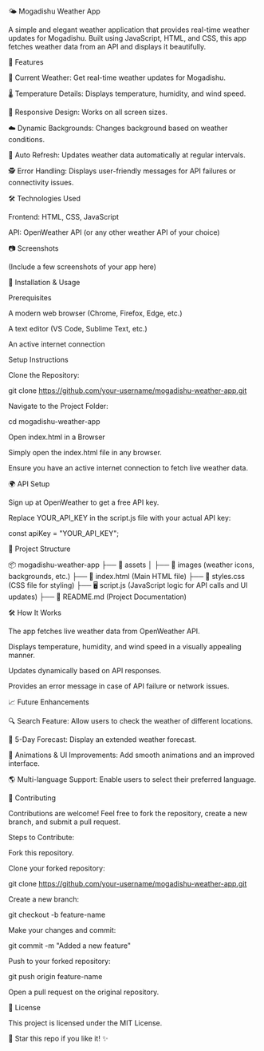 🌤 Mogadishu Weather App

A simple and elegant weather application that provides real-time weather updates for Mogadishu. Built using JavaScript, HTML, and CSS, this app fetches weather data from an API and displays it beautifully.

🚀 Features

📍 Current Weather: Get real-time weather updates for Mogadishu.

🌡 Temperature Details: Displays temperature, humidity, and wind speed.

🎨 Responsive Design: Works on all screen sizes.

☁️ Dynamic Backgrounds: Changes background based on weather conditions.

🔄 Auto Refresh: Updates weather data automatically at regular intervals.

🕵️ Error Handling: Displays user-friendly messages for API failures or connectivity issues.

🛠 Technologies Used

Frontend: HTML, CSS, JavaScript

API: OpenWeather API (or any other weather API of your choice)

📷 Screenshots

(Include a few screenshots of your app here)

🔧 Installation & Usage

Prerequisites

A modern web browser (Chrome, Firefox, Edge, etc.)

A text editor (VS Code, Sublime Text, etc.)

An active internet connection

Setup Instructions

Clone the Repository:

git clone https://github.com/your-username/mogadishu-weather-app.git

Navigate to the Project Folder:

cd mogadishu-weather-app

Open index.html in a Browser

Simply open the index.html file in any browser.

Ensure you have an active internet connection to fetch live weather data.

🌍 API Setup

Sign up at OpenWeather to get a free API key.

Replace YOUR_API_KEY in the script.js file with your actual API key:

const apiKey = "YOUR_API_KEY";

📁 Project Structure

📦 mogadishu-weather-app
├── 📂 assets
│   ├── 🌅 images (weather icons, backgrounds, etc.)
├── 📜 index.html (Main HTML file)
├── 🎨 styles.css (CSS file for styling)
├── 🖥️ script.js (JavaScript logic for API calls and UI updates)
├── 📜 README.md (Project Documentation)

🛠 How It Works

The app fetches live weather data from OpenWeather API.

Displays temperature, humidity, and wind speed in a visually appealing manner.

Updates dynamically based on API responses.

Provides an error message in case of API failure or network issues.

📈 Future Enhancements

🔍 Search Feature: Allow users to check the weather of different locations.

📅 5-Day Forecast: Display an extended weather forecast.

🎨 Animations & UI Improvements: Add smooth animations and an improved interface.

🌎 Multi-language Support: Enable users to select their preferred language.

🤝 Contributing

Contributions are welcome! Feel free to fork the repository, create a new branch, and submit a pull request.

Steps to Contribute:

Fork this repository.

Clone your forked repository:

git clone https://github.com/your-username/mogadishu-weather-app.git

Create a new branch:

git checkout -b feature-name

Make your changes and commit:

git commit -m "Added a new feature"

Push to your forked repository:

git push origin feature-name

Open a pull request on the original repository.

📜 License

This project is licensed under the MIT License.

🌟 Star this repo if you like it! ✨

